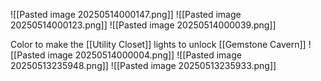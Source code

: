 ![[Pasted image 20250514000147.png]]
![[Pasted image 20250514000123.png]]
![[Pasted image 20250514000039.png]]

Color to make the [[Utility Closet]] lights to unlock [[Gemstone Cavern]]
![[Pasted image 20250514000004.png]]
![[Pasted image 20250513235948.png]]
![[Pasted image 20250513235933.png]]